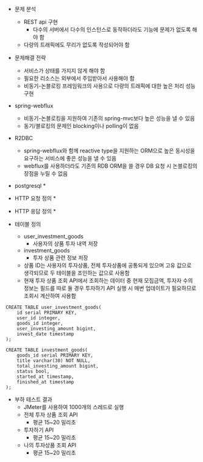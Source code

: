 
* 문제 분석
  * REST api 구현
    * 다수의 서버에서 다수의 인스턴스로 동작하더라도 기능에 문제가 없도록 해야 함
  * 다량의 트래픽에도 무리가 없도록 작성되어야 함


* 문제해결 전략
  * 서비스가 상태를 가지지 않게 해야 함
  * 필요한 리소스는 외부에서 주입받아서 사용해야 함
  * 비동기-논블로킹 프레임워크의 사용으로 다량의 트래픽에 대한 높은 처리 성능 구현 
  

* spring-webflux
  * 비동기-논블로킹을 지원하여 기존의 spring-mvc보다 높은 성능을 낼 수 있음
  * 동기/블로킹의 문제인 blocking이나 polling이 없음
  

* R2DBC
  * spring-webflux와 함께 reactive type을 지원하는 ORM으로 높은 동시성을 요구하는 서비스에 좋은 성능을 낼 수 있음
  * webflux를 사용하더라도 기존의 RDB ORM을 쓸 경우 DB 요청 시 논블로킹의 장점을 누릴 수 없음


* postgresql
  *


* HTTP 요청 정의
  * 


* HTTP 응답 정의
  * 

  
* 테이블 정의
  * user_investment_goods
    * 사용자의 상품 투자 내역 저장
  * investment_goods
    * 투자 상품 관련 정보 저장
  * 상품 ID는 사용자의 투자상품, 전체 투자상품에 공통되게 있으며 고유 값으로 생각되므로 두 테이블을 조인하는 값으로 사용함
  * 현재 투자 상품 조회 API에서 조회하는 데이터 중 현재 모집금액, 투자자 수의 정보는 필드를 따로 둘 경우 투자하기 API 실행 시 매번 업데이트가 필요하므로 조회시 계산하여 사용함 
```
CREATE TABLE user_investment_goods(
    id serial PRIMARY KEY,
    user_id integer,
    goods_id integer,
    user_investing_amount bigint,
    invest_date timestamp
);
```
```
CREATE TABLE investment_goods(
    goods_id serial PRIMARY KEY,
    title varchar(30) NOT NULL,
    total_investing_amount bigint,
    status bool,
    started_at timestamp,
    finished_at timestamp
);
```

* 부하 테스트 결과
  * JMeter를 사용하여 1000개의 스레드로 실행
  * 전체 투자 상품 조회 API
    * 평균 15~20 밀리초
  * 투자하기 API
    * 평균 15~20 밀리초
  * 나의 투자상품 조회 API
    * 평균 15~20 밀리초

